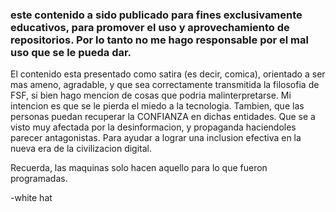 ### este contenido a sido publicado para fines exclusivamente educativos, para promover el uso y aprovechamiento de repositorios. Por lo tanto no me hago responsable por el mal uso que se le pueda dar.


El contenido esta presentado como satira (es decir, comica), orientado a ser mas ameno, agradable, y que sea correctamente transmitida la filosofia de FSF, si bien hago mencion de cosas que podria malinterpretarse. Mi intencion es que se le pierda el miedo a la tecnologia.
Tambien, que las personas puedan recuperar la CONFIANZA en dichas entidades. Que se a visto muy afectada por la desinformacion, y propaganda haciendoles parecer antagonistas. Para ayudar a lograr una inclusion efectiva en la nueva era de la civilizacion digital.



Recuerda, las maquinas solo hacen aquello para lo que fueron programadas.

-white hat
